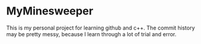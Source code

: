 ﻿# MyMinesweeper
This is my personal project for learning github and c++. The commit history may be pretty messy, because I learn through a lot of trial and error. 
